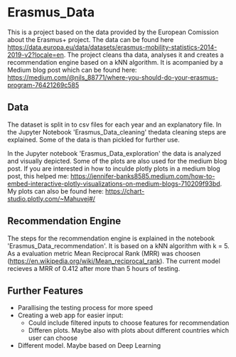 # Erasmus_Data

 This is a project based on the data provided by the European Comission about the Erasmus+ project. The data can be found here https://data.europa.eu/data/datasets/erasmus-mobility-statistics-2014-2019-v2?locale=en.
 The project cleans tha data, analyses it and creates a recommendation engine based on a kNN algorithm. It is acompanied by a Medium blog post which can be found here: https://medium.com/@nils_88771/where-you-should-do-your-erasmus-program-76421269c585
 
 ## Data
 The dataset is split in to csv files for each year and an explanatory file. In the Jupyter Notebook 'Erasmus_Data_cleaning' thedata cleaning steps are explained. Some of the data is than pickled for further use. 
 
 In the Jupyter notebook 'Erasmus_Data_exploration' the data is analyzed and visually depicted. Some of the plots are also used for the medium blog post. If you are interested in how to inculde plotly plots in a medium blog post, this helped me: https://jennifer-banks8585.medium.com/how-to-embed-interactive-plotly-visualizations-on-medium-blogs-710209f93bd. My plots can also be found here: https://chart-studio.plotly.com/~Mahuvej#/
 
 ## Recommendation Engine
 The steps for the recommendation engine is explained in the notebook 'Erasmus_Data_recommendation'. It is based on a kNN algorithm with k = 5. As a evaluation metric Mean Reciprocal Rank (MRR) was choosen (https://en.wikipedia.org/wiki/Mean_reciprocal_rank). The current model recieves a MRR of 0.412 after more than 5 hours of testing.
 
 ## Further Features
 - Parallising the testing process for more speed
 - Creating a web app for easier input:
   - Could include filtered inputs to choose features for recommendation
   - Differen plots. Maybe also with plots about different countries which user can choose
 - Different model. Maybe based on Deep Learning
